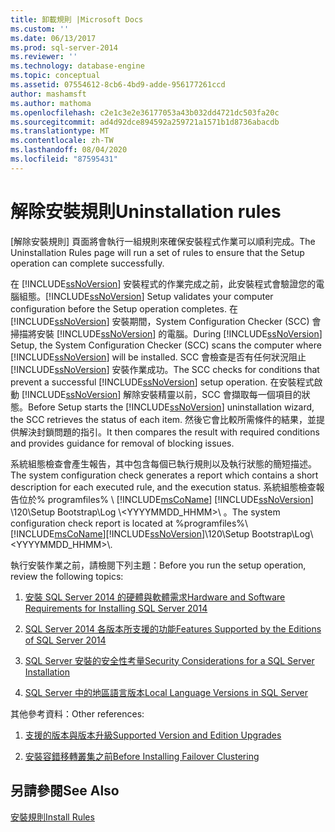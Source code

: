 ```yaml
---
title: 卸載規則 |Microsoft Docs
ms.custom: ''
ms.date: 06/13/2017
ms.prod: sql-server-2014
ms.reviewer: ''
ms.technology: database-engine
ms.topic: conceptual
ms.assetid: 07554612-8cb6-4bd9-adde-956177261ccd
author: mashamsft
ms.author: mathoma
ms.openlocfilehash: c2e1c3e2e36177053a43b032dd4721dc503fa20c
ms.sourcegitcommit: ad4d92dce894592a259721a1571b1d8736abacdb
ms.translationtype: MT
ms.contentlocale: zh-TW
ms.lasthandoff: 08/04/2020
ms.locfileid: "87595431"
---
```

# <a name="uninstallation-rules"></a><span data-ttu-id="937e0-102">解除安裝規則</span><span class="sxs-lookup"><span data-stu-id="937e0-102">Uninstallation rules</span></span>
  <span data-ttu-id="937e0-103">[解除安裝規則] 頁面將會執行一組規則來確保安裝程式作業可以順利完成。</span><span class="sxs-lookup"><span data-stu-id="937e0-103">The Uninstallation Rules page will run a set of rules to ensure that the Setup operation can complete successfully.</span></span>  
  
 <span data-ttu-id="937e0-104">在 [!INCLUDE[ssNoVersion](../../includes/ssnoversion-md.md)] 安裝程式的作業完成之前，此安裝程式會驗證您的電腦組態。</span><span class="sxs-lookup"><span data-stu-id="937e0-104">[!INCLUDE[ssNoVersion](../../includes/ssnoversion-md.md)] Setup validates your computer configuration before the Setup operation completes.</span></span> <span data-ttu-id="937e0-105">在 [!INCLUDE[ssNoVersion](../../includes/ssnoversion-md.md)] 安裝期間，System Configuration Checker (SCC) 會掃描將安裝 [!INCLUDE[ssNoVersion](../../includes/ssnoversion-md.md)] 的電腦。</span><span class="sxs-lookup"><span data-stu-id="937e0-105">During [!INCLUDE[ssNoVersion](../../includes/ssnoversion-md.md)] Setup, the System Configuration Checker (SCC) scans the computer where [!INCLUDE[ssNoVersion](../../includes/ssnoversion-md.md)] will be installed.</span></span> <span data-ttu-id="937e0-106">SCC 會檢查是否有任何狀況阻止 [!INCLUDE[ssNoVersion](../../includes/ssnoversion-md.md)] 安裝作業成功。</span><span class="sxs-lookup"><span data-stu-id="937e0-106">The SCC checks for conditions that prevent a successful [!INCLUDE[ssNoVersion](../../includes/ssnoversion-md.md)] setup operation.</span></span> <span data-ttu-id="937e0-107">在安裝程式啟動 [!INCLUDE[ssNoVersion](../../includes/ssnoversion-md.md)] 解除安裝精靈以前，SCC 會擷取每一個項目的狀態。</span><span class="sxs-lookup"><span data-stu-id="937e0-107">Before Setup starts the [!INCLUDE[ssNoVersion](../../includes/ssnoversion-md.md)] uninstallation wizard, the SCC retrieves the status of each item.</span></span> <span data-ttu-id="937e0-108">然後它會比較所需條件的結果，並提供解決封鎖問題的指引。</span><span class="sxs-lookup"><span data-stu-id="937e0-108">It then compares the result with required conditions and provides guidance for removal of blocking issues.</span></span>  
  
 <span data-ttu-id="937e0-109">系統組態檢查會產生報告，其中包含每個已執行規則以及執行狀態的簡短描述。</span><span class="sxs-lookup"><span data-stu-id="937e0-109">The system configuration check generates a report which contains a short description for each executed rule, and the execution status.</span></span> <span data-ttu-id="937e0-110">系統組態檢查報告位於% programfiles% \\ [!INCLUDE[msCoName](../../includes/msconame-md.md)] [!INCLUDE[ssNoVersion](../../includes/ssnoversion-md.md)] \120\Setup Bootstrap\Log \\<YYYYMMDD_HHMM>\\ 。</span><span class="sxs-lookup"><span data-stu-id="937e0-110">The system configuration check report is located at %programfiles%\\[!INCLUDE[msCoName](../../includes/msconame-md.md)][!INCLUDE[ssNoVersion](../../includes/ssnoversion-md.md)]\120\Setup Bootstrap\Log\\<YYYYMMDD_HHMM>\\.</span></span>  
  
 <span data-ttu-id="937e0-111">執行安裝作業之前，請檢閱下列主題：</span><span class="sxs-lookup"><span data-stu-id="937e0-111">Before you run the setup operation, review the following topics:</span></span>  
  
1.  [<span data-ttu-id="937e0-112">安裝 SQL Server 2014 的硬體與軟體需求</span><span class="sxs-lookup"><span data-stu-id="937e0-112">Hardware and Software Requirements for Installing SQL Server 2014</span></span>](hardware-and-software-requirements-for-installing-sql-server.md)  
  
2.  [<span data-ttu-id="937e0-113">SQL Server 2014 各版本所支援的功能</span><span class="sxs-lookup"><span data-stu-id="937e0-113">Features Supported by the Editions of SQL Server 2014</span></span>](../../../2014/getting-started/features-supported-by-the-editions-of-sql-server-2014.md)  
  
3.  [<span data-ttu-id="937e0-114">SQL Server 安裝的安全性考量</span><span class="sxs-lookup"><span data-stu-id="937e0-114">Security Considerations for a SQL Server Installation</span></span>](../../../2014/sql-server/install/security-considerations-for-a-sql-server-installation.md)  
  
4.  [<span data-ttu-id="937e0-115">SQL Server 中的地區語言版本</span><span class="sxs-lookup"><span data-stu-id="937e0-115">Local Language Versions in SQL Server</span></span>](../../../2014/sql-server/install/local-language-versions-in-sql-server.md)  
  
 <span data-ttu-id="937e0-116">其他參考資料：</span><span class="sxs-lookup"><span data-stu-id="937e0-116">Other references:</span></span>  
  
1.  [<span data-ttu-id="937e0-117">支援的版本與版本升級</span><span class="sxs-lookup"><span data-stu-id="937e0-117">Supported Version and Edition Upgrades</span></span>](../../database-engine/install-windows/supported-version-and-edition-upgrades.md)  
  
2.  [<span data-ttu-id="937e0-118">安裝容錯移轉叢集之前</span><span class="sxs-lookup"><span data-stu-id="937e0-118">Before Installing Failover Clustering</span></span>](../failover-clusters/install/before-installing-failover-clustering.md)  
  
## <a name="see-also"></a><span data-ttu-id="937e0-119">另請參閱</span><span class="sxs-lookup"><span data-stu-id="937e0-119">See Also</span></span>  
 [<span data-ttu-id="937e0-120">安裝規則</span><span class="sxs-lookup"><span data-stu-id="937e0-120">Install Rules</span></span>](../../../2014/sql-server/install/install-rules.md)  
  
  
